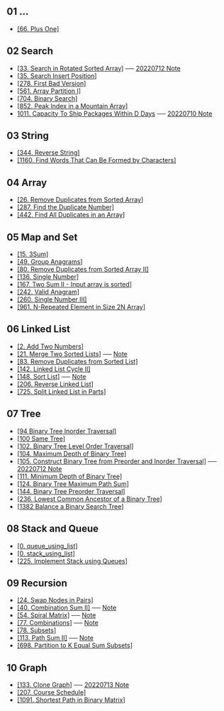 ## 01 ...
* [[66. Plus One]](./01_preview/66.%20Plus%20One/index.py)

## 02 Search
* [[33. Search in Rotated Sorted Array]](./02_search/33.%20Search%20in%20Rotated%20Sorted%20Array/index.py) ── [20220712 Note](./02_search/33.%20Search%20in%20Rotated%20Sorted%20Array/note.md)
* [[35. Search Insert Position]](./02_search/35.%20Search%20Insert%20Position/index.py)
* [[278. First Bad Version]](./02_search/278.%20First%20Bad%20Version/index.py)
* [[561. Array Partition I]](./02_search/561.%20Array%20Partition%20I/index.py)
* [[704. Binary Search]](./02_search/704.%20Binary%20Search/index.py)
* [[852. Peak Index in a Mountain Array]](./02_search/852.%20Peak%20Index%20in%20a%20Mountain%20Array/index.py)
* [1011. Capacity To Ship Packages Within D Days](./02_search/1011.%20Capacity%20To%20Ship%20Packages%20Within%20D%20Days/index.py) ── [20220710 Note](./02_search/1011.%20Capacity%20To%20Ship%20Packages%20Within%20D%20Days/note.md) 

## 03 String
* [[344. Reverse String]](./03_string/344.%20Reverse%20String/index.py)
* [[1160. Find Words That Can Be Formed by Characters]](./03_string/1160.%20Find%20Words%20That%20Can%20Be%20Formed%20by%20Characters/index.py)

## 04 Array
* [[26. Remove Duplicates from Sorted Array]](./04_array/26.%20Remove%20Duplicates%20from%20Sorted%20Array/index.py)
* [[287. Find the Duplicate Number]](./04_array/287.%20Find%20the%20Duplicate%20Number/index.py)
* [[442. Find All Duplicates in an Array]](./04_array/442.%20Find%20All%20Duplicates%20in%20an%20Array/index.py)

## 05 Map and Set
* [[15. 3Sum]](./05_map_and_set/15.%203Sum/index.py)
* [[49. Group Anagrams]](./05_map_and_set/49.%20Group%20Anagrams/index.py)
* [[80. Remove Duplicates from Sorted Array II]](./05_map_and_set/80.%20Remove%20Duplicates%20from%20Sorted%20Array%20II/index.py)
* [[136. Single Number]](./05_map_and_set/136.%20Single%20Number/index.py)
* [[167. Two Sum II - Input array is sorted]](./05_map_and_set/167.%20Two%20Sum%20II%20-%20Input%20array%20is%20sorted/index.py)
* [[242. Valid Anagram]](./05_map_and_set/242.%20Valid%20Anagram/index.py)
* [[260. Single Number III]](./05_map_and_set/260.%20Single%20Number%20III/index.py)
* [[961. N-Repeated Element in Size 2N Array]](./05_map_and_set/961.%20N-Repeated%20Element%20in%20Size%202N%20Array/index.py)

## 06 Linked List
* [[2. Add Two Numbers]](./06_linked_list/2.%20Add%20Two%20Numbers/index.py)
* [[21. Merge Two Sorted Lists]](./06_linked_list/21.%20Merge%20Two%20Sorted%20Lists/index.py) ── [Note](https://hackmd.io/KzJHYRmRTdyfZA2xRfNMSw)
* [[83. Remove Duplicates from Sorted List]](./06_linked_list/83.%20Remove%20Duplicates%20from%20Sorted%20List/index.py)
* [[142. Linked List Cycle II]](./06_linked_list/142.%20Linked%20List%20Cycle%20II/index.py)
* [[148. Sort List]](./06_linked_list/148.%20Sort%20List/index.py) ── [Note](https://hackmd.io/xie4spD_T_KfNJhq18KpKQ)
* [[206. Reverse Linked List]](./06_linked_list/206.%20Reverse%20Linked%20List/index.py)
* [[725. Split Linked List in Parts]](./06_linked_list/725.%20Split%20Linked%20List%20in%20Parts/index.py)

## 07 Tree
* [[94 Binary Tree Inorder Traversal]](./07_tree//94.%20Binary%20Tree%20Inorder%20Traversal/index.py)
* [[100 Same Tree]](./07_tree//100.%20Same%20Tree/index.py)
* [[102. Binary Tree Level Order Traversal]](./07_tree//102.%20Binary%20Tree%20Level%20Order%20Traversal/index.py)
* [[104. Maximum Depth of Binary Tree]](./07_tree/104.%20Maximum%20Depth%20of%20Binary%20Tree/index.py)
* [[105. Construct Binary Tree from Preorder and Inorder Traversal]](./07_tree/105.%20Construct%20Binary%20Tree%20from%20Preorder%20and%20Inorder%20Traversal/index.py) ── [20220712 Note](./07_tree/105.%20Construct%20Binary%20Tree%20from%20Preorder%20and%20Inorder%20Traversal/note.md) 
* [[111. Minimum Depth of Binary Tree]](./07_tree//111.%20Minimum%20Depth%20of%20Binary%20Tree/index.py)
* [[124. Binary Tree Maximum Path Sum]](./09_recursion//124.%20Binary%20Tree%20Maximum%20Path%20Sum/index.py)
* [[144. Binary Tree Preorder Traversal]](./07_tree//144.%20Binary%20Tree%20Preorder%20Traversal/index.py)
* [[236. Lowest Common Ancestor of a Binary Tree]](./09_recursion//236.%20Lowest%20Common%20Ancestor%20of%20a%20Binary%20Tree/index.py)
* [[1382 Balance a Binary Search Tree]](./07_tree//1382.%20Balance%20a%20Binary%20Search%20Tree/index.py)


## 08 Stack and Queue
* [[0. queue_using_list]](./08_stack_and_queue/0.%20queue_using_list/index.py)
* [[0. stack_using_list]](./08_stack_and_queue/0.%20stack_using_list/index.py)
* [[225. Implement Stack using Queues]](./08_stack_and_queue/225.%20Implement%20Stack%20using%20Queues/index.py)

## 09 Recursion
* [[24. Swap Nodes in Pairs]](./09_recursion/24.%20Swap%20Nodes%20in%20Pairs/index.py)
* [[40. Combination Sum II]](./09_recursion//40.%20Combination%20Sum%20II/index.py) ── [Note](https://hackmd.io/ZcK7IEXSTiiGGUUN7YXIsw)
* [[54. Spiral Matrix]](./09_recursion//54.%20Spiral%20Matrix/index.py) ── [Note](https://hackmd.io/3em6KeTGTS2XTmhh5u3lmg)
* [[77. Combinations]](./09_recursion//77.%20Combinations/index.py) ── [Note](https://hackmd.io/0RYLEAdvSt-U1prTlR-74A)
* [[78. Subsets]](./09_recursion//78.%20Subsets/index.py)
* [[113. Path Sum II]](./09_recursion//113.%20Path%20Sum%20II/index.py) ── [Note](https://hackmd.io/XgQPsr40TO-y65ObjHhKpA)
* [[698. Partition to K Equal Sum Subsets]](./09_recursion//698.%20Partition%20to%20K%20Equal%20Sum%20Subsets/index.py)
## 10 Graph
* [[133. Clone Graph]](./08_graph//133.%20Clone%20Graph/index.py) ── [20220713 Note](./10_graph/133.%20Clone%20Graph/note.md)
* [[207. Course Schedule]](./08_graph/207.%20Course%20Schedule/index.py)
* [[1091. Shortest Path in Binary Matrix]](./08_graph//1091.%20Shortest%20Path%20in%20Binary%20Matrix/index.py)